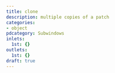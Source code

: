 ```yaml
---
title: clone
description: multiple copies of a patch
categories:
- object
pdcategory: Subwindows
inlets:
  1st: {}
outlets:
  1st: {}
draft: true
---
```


